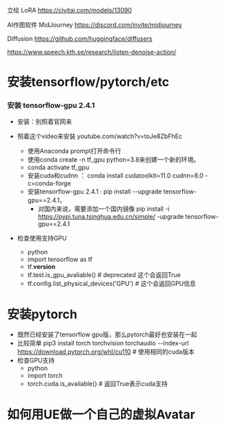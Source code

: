 立绘 LoRA https://civitai.com/models/13090

AI作图软件 MidJourney https://discord.com/invite/midjourney

Diffusion https://github.com/huggingface/diffusers

https://www.speech.kth.se/research/listen-denoise-action/



# 安装tensorflow/pytorch/etc

### 安装 tensorflow-gpu 2.4.1
- 安装：别照着官网来
- 照着这个video来安装 youtube.com/watch?v=toJe8ZbFhEc
  - 使用Anaconda prompt打开命令行
  - 使用conda create -n tf_gpu python=3.8来创建一个新的环境。
  - conda activate tf_gpu
  - 安装cuda和cudnn ： conda install cudatoolkit=11.0 cudnn=8.0 -c=conda-forge
  - 安装tensorflow-gpu 2.4.1 :   pip install --upgrade tensorflow-gpu==2.4.1，
    -  对国内来说，需要添加一个国内镜像 pip install -i https://pypi.tuna.tsinghua.edu.cn/simple/ -upgrade tensorflow-gpu==2.4.1

- 检查使用支持GPU
  - python
  - import tensorflow as tf
  - tf.__version__
  - tf.test.is_gpu_avaliable() # deprecated 这个会返回True
  - tf.config.list_physical_devices('GPU') # 这个会返回GPU信息



# 安装pytorch 
- 既然已经安装了tensorflow gpu版，那么pytorch最好也安装在一起
- 比较简单 pip3 install torch torchvision torchaudio --index-url https://download.pytorch.org/whl/cu110 # 使用相同的cuda版本
- 检查GPU支持
  - python
  - import torch
  - torch.cuda.is_available() # 返回True表示cuda支持



# 如何用UE做一个自己的虚拟Avatar





